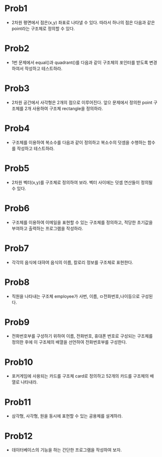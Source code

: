 # Prob1
- 2차원 평면에서 점은(x,y) 좌표로 나타낼 수 있다. 따라서 하나의 점은 다음과 같은 point라는 구조체로 정의할 수 있다.

# Prob2
- 1번 문제에서 equal()과 quadrant()를 다음과 같이 구조체의 포인터를 받도록 변경하여서 작성하고 테스트하라.

# Prob3
- 2차원 공간에서 사각형은 2개의 점으로 이루어진다. 앞으 문제에서 정의한 point 구조체를 2개 사용하여 구조체 rectangle을 정의하라.

# Prob4
- 구조체를 이용하여 복소수를 다음과 같이 정의하고 복소수의 덧셈을 수행하는 함수를 작성하고 테스트하라.

# Prob5
- 2차원 벡터(x,y)를 구조체로 정의하여 보라. 벡터 사이에는 덧셈 연산들이 정의될 수 있다.

# Prob6
- 구조체를 이용하여 이메일을 표현할 수 있는 구조체를 정의하고, 적당한 초기값을 부여하고 출력하는 프로그램을 작성하라.

# Prob7
- 각각의 음식에 대햐여 음식의 이름, 칼로리 정보를 구조체로 표현한다.

# Prob8
- 직원을 나타내는 구조체 employee가 사번, 이름, ㅁ전화번호,나이등으로 구성된다.

# Prob9
- 전화번호부를 구성하기 위하여 이름, 전화번호, 휴대폰 번호로 구성되는 구조체를 정의한 후에 이 구조체의 배열을 선언하여 전화번호부를 구성한다.

# Prob10
- 포커게임에 사용되는 카드를 구조체 card로 정의하고 52개의 카드를 구조체의 배열로 나타내라.

# Prob11
- 삼각형, 사각형, 원을 동시에 표현할 수 있는 공용체를 설계하라.

# Prob12
- 데이터베이스의 기능을 하는 간단한 프로그램을 작성하여 보자.

